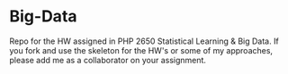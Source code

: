 # Big-Data
Repo for the HW assigned in PHP 2650 Statistical Learning &amp; Big Data. If you fork and use the skeleton for the HW's or some of my approaches, please add me as a collaborator on your assignment.
